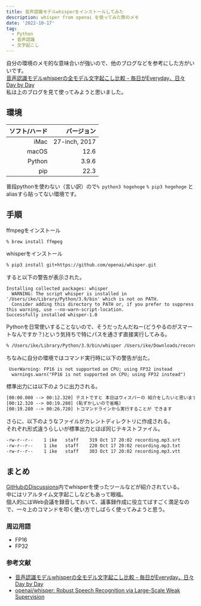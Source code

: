 ```yaml
---
title: 音声認識モデルwhisperをインストールしてみた
description: whisper from openai を使ってみた際のメモ
date: '2022-10-17'
tag:
  - Python
  - 音声認識
  - 文字起こし
---
```


自分の環境のメモ的な意味合いが強いので、他のブログなどを参考にした方がいいです。  
[音声認識モデルwhisperの全モデル文字起こし比較 - 毎日がEveryday、日々 Day by Day](https://ysdyt.hatenablog.jp/entry/whisper)  
私は上のブログを見て使ってみようと思いました。

## 環境
| ソフト/ハード | バージョン |
|--------------:|---------:|
| iMac          | 27-inch, 2017     |
| macOS         | 12.6     |
| Python        | 3.9.6    |
| pip           | 22.3     |

普段pythonを使わない（言い訳）ので`% python3 hogehoge` `% pip3 hogehoge` とaliasすら貼ってない環境です。


## 手順
ffmpegをインストール
```sh
% brew install ffmpeg
```

whisperをインストール
```sh
% pip3 install git+https://github.com/openai/whisper.git
```

すると以下の警告が表示された。
```sh-session
Installing collected packages: whisper
  WARNING: The script whisper is installed in '/Users/ike/Library/Python/3.9/bin' which is not on PATH.
  Consider adding this directory to PATH or, if you prefer to suppress this warning, use --no-warn-script-location.
Successfully installed whisper-1.0
```
Pythonを日常使いすることないので、そうだったんだねー(どうやるのがスマートなんですか？)という気持ちで特にパスを通さず直接実行してみる。
```sh
% /Users/ike/Library/Python/3.9/bin/whisper /Users/ike/Downloads/recording.mp3 --language Japanese --model base
```
ちなみに自分の環境ではコマンド実行時に以下の警告が出た。
```sh-session
 UserWarning: FP16 is not supported on CPU; using FP32 instead
  warnings.warn("FP16 is not supported on CPU; using FP32 instead")
```

標準出力には以下のように出力される。
```txt
[00:00.000 --> 00:12.320] テストですと 本日はウィスパーの 紹介をしたいと思います
[00:12.320 --> 00:19.280] (恥ずかしいので省略)
[00:19.280 --> 00:26.720] トコマンドラインから実行することが できます
```

さらに、以下のようなファイルがカレントディレクトリに作成される。  
それぞれ形式違うらしいが標準出力とほぼ同じテキストファイル。
```sh
-rw-r--r--    1 ike   staff    319 Oct 17 20:02 recording.mp3.srt
-rw-r--r--    1 ike   staff    220 Oct 17 20:02 recording.mp3.txt
-rw-r--r--    1 ike   staff    303 Oct 17 20:02 recording.mp3.vtt
```

## まとめ
[GitHubのDiscussions](https://github.com/openai/whisper/discussions/categories/show-and-tell)内でwhisperを使ったツールなどが紹介されている。  
中にはリアルタイム文字起こしなどもあって眼福。  
個人的にはWeb会議を録音しておいて、議事録作成に役立てばすごく満足なので、一々上のコマンドを叩く使い方でしばらく使ってみようと思う。

### 周辺用語
- FP16
- FP32


### 参考文献
- [音声認識モデルwhisperの全モデル文字起こし比較 - 毎日がEveryday、日々 Day by Day](https://ysdyt.hatenablog.jp/entry/whisper)
- [openai/whisper: Robust Speech Recognition via Large-Scale Weak Supervision](https://github.com/openai/whisper)










